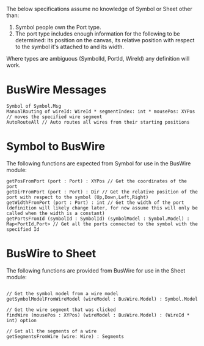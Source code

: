 The below specifications assume no knowledge of Symbol or Sheet other than:
1. Symbol people own the Port type.
2. The port type includes enough information for the following to be determined: its position on the canvas, its relative position with respect to the symbol it's attached to and its width.

Where types are ambiguous (SymbolId, PortId, WireId) any definition will work.

# BusWire Messages

```
Symbol of Symbol.Msg
ManualRouting of wireId: WireId * segmentIndex: int * mousePos: XYPos // moves the specified wire segment
AutoRouteAll // Auto routes all wires from their starting positions
```

# Symbol to BusWire

The following functions are expected from Symbol for use in the BusWire module:

```
getPosFromPort (port : Port) : XYPos // Get the coordinates of the port
getDirFromPort (port : Port) : Dir // Get the relative position of the port with respect to the symbol (Up,Down,Left,Right)
getWidthFromPort (port : Port) : int // Get the width of the port (definition will likely change later, for now assume this will only be called when the width is a constant)
getPortsFromId (symbolId : SymbolId) (symbolModel : Symbol.Model) : Map<PortId,Port> // Get all the ports connected to the symbol with the specified Id
```

# BusWire to Sheet

The following functions are provided from BusWire for use in the Sheet module:

```

// Get the symbol model from a wire model
getSymbolModelFromWireModel (wireModel : BusWire.Model) : Symbol.Model 

// Get the wire segment that was clicked
findWire (mousePos : XYPos) (wireModel : BusWire.Model) : (WireId * int) option 

// Get all the segments of a wire 
getSegmentsFromWire (wire: Wire) : Segments 

```
